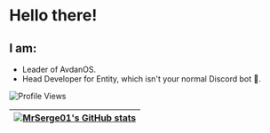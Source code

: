 # Hello there!
## I am:
- Leader of AvdanOS.
- Head Developer for Entity, which isn't your normal Discord bot 👀.

<img src="https://komarev.com/ghpvc/?username=MrSerge01" alt="Profile Views" />

| [![MrSerge01's GitHub stats](https://github-readme-stats.vercel.app/api?username=MrSerge01&show_icons=true&theme=tokyonight&count_private=true&hide=issues,stars&bg_color=000000)](https://github.com/MrSerge01) |
| ------------- |
